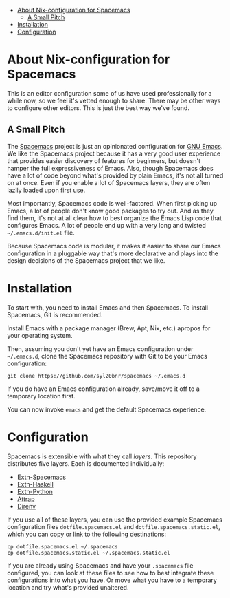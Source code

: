 - [About Nix-configuration for Spacemacs](#sec-1)
  - [A Small Pitch](#sec-1-1)
- [Installation](#sec-2)
- [Configuration](#sec-3)


# About Nix-configuration for Spacemacs<a id="sec-1"></a>

This is an editor configuration some of us have used professionally for a while now, so we feel it's vetted enough to share. There may be other ways to configure other editors. This is just the best way we've found.

## A Small Pitch<a id="sec-1-1"></a>

The [Spacemacs](http://spacemacs.org) project is just an opinionated configuration for [GNU Emacs](https://www.gnu.org/software/emacs). We like the Spacemacs project because it has a very good user experience that provides easier discovery of features for beginners, but doesn't hamper the full expressiveness of Emacs. Also, though Spacemacs does have a lot of code beyond what's provided by plain Emacs, it's not all turned on at once. Even if you enable a lot of Spacemacs layers, they are often lazily loaded upon first use.

Most importantly, Spacemacs code is well-factored. When first picking up Emacs, a lot of people don't know good packages to try out. And as they find them, it's not at all clear how to best organize the Emacs Lisp code that configures Emacs. A lot of people end up with a very long and twisted `~/.emacs.d/init.el` file.

Because Spacemacs code is modular, it makes it easier to share our Emacs configuration in a pluggable way that's more declarative and plays into the design decisions of the Spacemacs project that we like.

# Installation<a id="sec-2"></a>

To start with, you need to install Emacs and then Spacemacs. To install Spacemacs, Git is recommended.

Install Emacs with a package manager (Brew, Apt, Nix, etc.) apropos for your operating system.

Then, assuming you don't yet have an Emacs configuration under `~/.emacs.d`, clone the Spacemacs repository with Git to be your Emacs configuration:

```shell
git clone https://github.com/syl20bnr/spacemacs ~/.emacs.d
```

If you do have an Emacs configuration already, save/move it off to a temporary location first.

You can now invoke `emacs` and get the default Spacemacs experience.

# Configuration<a id="sec-3"></a>

Spacemacs is extensible with what they call *layers*. This repository distributes five layers. Each is documented individually:

-   [Extn-Spacemacs](./private/extn-spacemacs/README.md)
-   [Extn-Haskell](./private/extn-haskell/README.md)
-   [Extn-Python](./private/extn-python/README.md)
-   [Attrap](./private/attrap/README.md)
-   [Direnv](./private/direnv/README.md)

If you use all of these layers, you can use the provided example Spacemacs configuration files `dotfile.spacemacs.el` and `dotfile.spacemacs.static.el`, which you can copy or link to the following destinations:

```shell
cp dotfile.spacemacs.el ~/.spacemacs
cp dotfile.spacemacs.static.el ~/.spacemacs.static.el
```

If you are already using Spacemacs and have your `.spacemacs` file configured, you can look at these files to see how to best integrate these configurations into what you have. Or move what you have to a temporary location and try what's provided unaltered.
